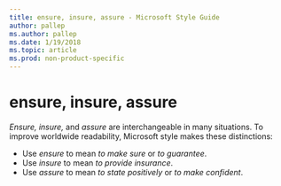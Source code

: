 ```yaml
---
title: ensure, insure, assure - Microsoft Style Guide
author: pallep
ms.author: pallep
ms.date: 1/19/2018
ms.topic: article
ms.prod: non-product-specific
---
```


# ensure, insure, assure

*Ensure, insure,* and *assure* are interchangeable in many situations. To improve worldwide readability, Microsoft style makes these distinctions:

  - Use *ensure* to mean *to make sure* or *to guarantee*. 
  - Use *insure* to mean *to provide insurance*. 
  - Use *assure* to mean *to state positively* or *to make confident*. 
